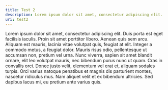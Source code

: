 ```yaml
---
title: Test 2
description: Lorem ipsum dolor sit amet, consectetur adipiscing elit.
uri: test2
---
```


Lorem ipsum dolor sit amet, consectetur adipiscing elit. Duis porta est eget 
facilisis iaculis. Proin sit amet porttitor libero. Aenean quis sem arcu. 
Aliquam est mauris, lacinia vitae volutpat quis, feugiat at elit. Integer a 
commodo metus, a feugiat dolor. Mauris risus odio, pellentesque ut accumsan 
non, pretium vel urna. Nunc viverra, sapien sit amet blandit ornare, elit leo 
volutpat mauris, nec bibendum purus nunc ut quam. Cras in convallis orci. Donec 
justo velit, elementum vel erat et, aliquam sodales turpis. Orci varius natoque 
penatibus et magnis dis parturient montes, nascetur ridiculus mus. Nam aliquet 
velit et ex bibendum ultricies. Sed dapibus lacus mi, eu pretium ante varius 
quis.
